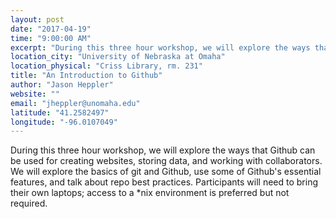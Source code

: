 ```yaml
---
layout: post
date: "2017-04-19"
time: "9:00:00 AM"
excerpt: "During this three hour workshop, we will explore the ways that Github can be used for creating websites, storing data, and working with ..."
location_city: "University of Nebraska at Omaha"
location_physical: "Criss Library, rm. 231"
title: "An Introduction to Github"
author: "Jason Heppler"
website: ""
email: "jheppler@unomaha.edu"
latitude: "41.2582497"
longitude: "-96.0107049"
---
```


During this three hour workshop, we will explore the ways that Github can be used for creating websites, storing data, and working with collaborators. We will explore the basics of git and Github, use some of Github's essential features, and talk about repo best practices. Participants will need to bring their own laptops; access to a *nix environment is preferred but not required.
